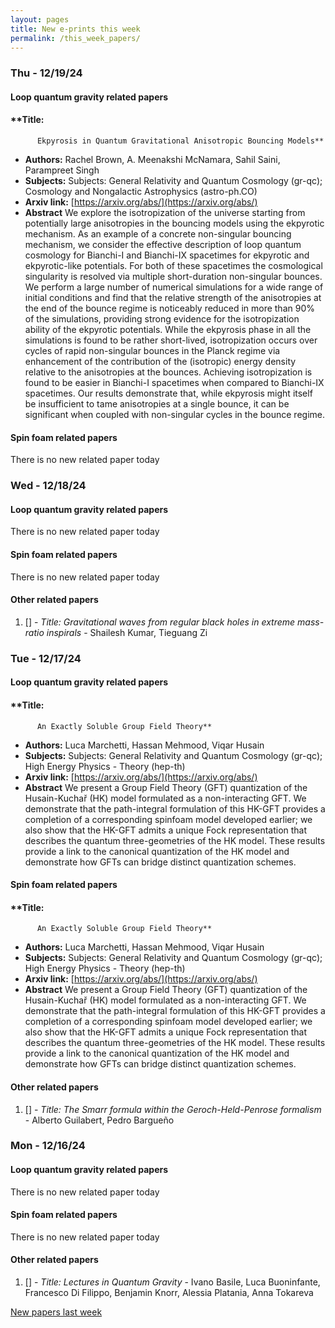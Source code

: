 ```yaml
---
layout: pages
title: New e-prints this week
permalink: /this_week_papers/
---
```




### Thu - 12/19/24

#### Loop quantum gravity related papers

#### **Title:
          Ekpyrosis in Quantum Gravitational Anisotropic Bouncing Models**
 - **Authors:** Rachel Brown, A. Meenakshi McNamara, Sahil Saini, Parampreet Singh
 - **Subjects:** Subjects:
General Relativity and Quantum Cosmology (gr-qc); Cosmology and Nongalactic Astrophysics (astro-ph.CO)
 - **Arxiv link:** [https://arxiv.org/abs/](https://arxiv.org/abs/)
 - **Abstract**
 We explore the isotropization of the universe starting from potentially large anisotropies in the bouncing models using the ekpyrotic mechanism. As an example of a concrete non-singular bouncing mechanism, we consider the effective description of loop quantum cosmology for Bianchi-I and Bianchi-IX spacetimes for ekpyrotic and ekpyrotic-like potentials. For both of these spacetimes the cosmological singularity is resolved via multiple short-duration non-singular bounces. We perform a large number of numerical simulations for a wide range of initial conditions and find that the relative strength of the anisotropies at the end of the bounce regime is noticeably reduced in more than $90\%$ of the simulations, providing strong evidence for the isotropization ability of the ekpyrotic potentials. While the ekpyrosis phase in all the simulations is found to be rather short-lived, isotropization occurs over cycles of rapid non-singular bounces in the Planck regime via enhancement of the contribution of the (isotropic) energy density relative to the anisotropies at the bounces. Achieving isotropization is found to be easier in Bianchi-I spacetimes when compared to Bianchi-IX spacetimes. Our results demonstrate that, while ekpyrosis might itself be insufficient to tame anisotropies at a single bounce, it can be significant when coupled with non-singular cycles in the bounce regime. 

#### Spin foam related papers

There is no new related paper today 

### Wed - 12/18/24

#### Loop quantum gravity related papers

There is no new related paper today 

#### Spin foam related papers

There is no new related paper today 



#### Other related papers

1. [[]](https://arxiv.org/abs/) - *Title:
          Gravitational waves from regular black holes in extreme mass-ratio inspirals* - Shailesh Kumar, Tieguang Zi



### Tue - 12/17/24

#### Loop quantum gravity related papers

#### **Title:
          An Exactly Soluble Group Field Theory**
 - **Authors:** Luca Marchetti, Hassan Mehmood, Viqar Husain
 - **Subjects:** Subjects:
General Relativity and Quantum Cosmology (gr-qc); High Energy Physics - Theory (hep-th)
 - **Arxiv link:** [https://arxiv.org/abs/](https://arxiv.org/abs/)
 - **Abstract**
 We present a Group Field Theory (GFT) quantization of the Husain-Kuchař (HK) model formulated as a non-interacting GFT. We demonstrate that the path-integral formulation of this HK-GFT provides a completion of a corresponding spinfoam model developed earlier; we also show that the HK-GFT admits a unique Fock representation that describes the quantum three-geometries of the HK model. These results provide a link to the canonical quantization of the HK model and demonstrate how GFTs can bridge distinct quantization schemes. 

#### Spin foam related papers

#### **Title:
          An Exactly Soluble Group Field Theory**
 - **Authors:** Luca Marchetti, Hassan Mehmood, Viqar Husain
 - **Subjects:** Subjects:
General Relativity and Quantum Cosmology (gr-qc); High Energy Physics - Theory (hep-th)
 - **Arxiv link:** [https://arxiv.org/abs/](https://arxiv.org/abs/)
 - **Abstract**
 We present a Group Field Theory (GFT) quantization of the Husain-Kuchař (HK) model formulated as a non-interacting GFT. We demonstrate that the path-integral formulation of this HK-GFT provides a completion of a corresponding spinfoam model developed earlier; we also show that the HK-GFT admits a unique Fock representation that describes the quantum three-geometries of the HK model. These results provide a link to the canonical quantization of the HK model and demonstrate how GFTs can bridge distinct quantization schemes. 



#### Other related papers

1. [[]](https://arxiv.org/abs/) - *Title:
          The Smarr formula within the Geroch-Held-Penrose formalism* - Alberto Guilabert, Pedro Bargueño



### Mon - 12/16/24

#### Loop quantum gravity related papers

There is no new related paper today 

#### Spin foam related papers

There is no new related paper today 



#### Other related papers

1. [[]](https://arxiv.org/abs/) - *Title:
          Lectures in Quantum Gravity* - Ivano Basile, Luca Buoninfante, Francesco Di Filippo, Benjamin Knorr, Alessia Platania, Anna Tokareva






[New papers last week]({{site.url}}/archived/weekly/pre-prints/2024/12/16/archived_weekly_papers.html)